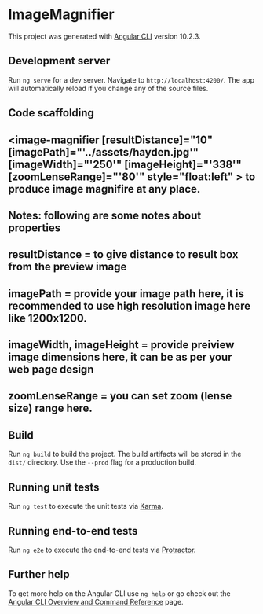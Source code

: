 # ImageMagnifier

This project was generated with [Angular CLI](https://github.com/angular/angular-cli) version 10.2.3.

## Development server

Run `ng serve` for a dev server. Navigate to `http://localhost:4200/`. The app will automatically reload if you change any of the source files.

## Code scaffolding

## <image-magnifier [resultDistance]="10" [imagePath]="'../assets/hayden.jpg'" [imageWidth]="'250'" [imageHeight]="'338'"  [zoomLenseRange]="'80'"  style="float:left" ></image-magnifier> to produce image magnifire at any place.

## Notes: following are some notes about properties

## resultDistance = to give distance to result box from the preview image
## imagePath = provide your image path here, it is recommended to use high resolution image here like 1200x1200.
## imageWidth, imageHeight = provide preiview image dimensions here, it can be as per your web page design
## zoomLenseRange = you can set zoom (lense size) range here. 


## Build

Run `ng build` to build the project. The build artifacts will be stored in the `dist/` directory. Use the `--prod` flag for a production build.

## Running unit tests

Run `ng test` to execute the unit tests via [Karma](https://karma-runner.github.io).

## Running end-to-end tests

Run `ng e2e` to execute the end-to-end tests via [Protractor](http://www.protractortest.org/).

## Further help

To get more help on the Angular CLI use `ng help` or go check out the [Angular CLI Overview and Command Reference](https://angular.io/cli) page.
